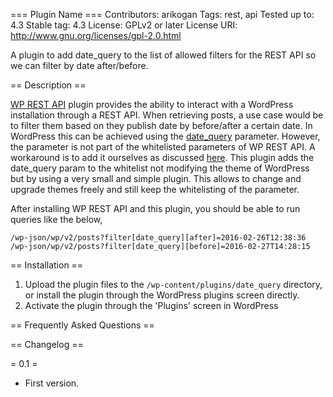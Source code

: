 === Plugin Name ===
Contributors: arikogan
Tags: rest, api
Tested up to: 4.3
Stable tag: 4.3
License: GPLv2 or later
License URI: http://www.gnu.org/licenses/gpl-2.0.html

A plugin to add date_query to the list of allowed filters for the REST API so we can filter by date after/before.

== Description ==

[WP REST API](http://v2.wp-api.org/) plugin provides the ability to interact with a WordPress installation through a REST API. When retrieving posts, a use case would be to filter them based on they publish date by before/after a certain date. In WordPress this can be achieved using the [date_query](http://codex.wordpress.org/Class_Reference/WP_Query#Date_Parameters) parameter. However, the parameter is not part of the whitelisted parameters of WP REST API. A workaround is to add it ourselves as discussed [here](https://github.com/WP-API/WP-API/issues/389). This plugin adds the date_query param to the whitelist not modifying the theme of WordPress but by using a very small and simple plugin. This allows to change and upgrade themes freely and still keep the whitelisting of the parameter.

After installing WP REST API and this plugin, you should be able to run queries like the below,

`/wp-json/wp/v2/posts?filter[date_query][after]=2016-02-26T12:38:36`
`/wp-json/wp/v2/posts?filter[date_query][before]=2016-02-27T14:28:15`

== Installation ==

1. Upload the plugin files to the `/wp-content/plugins/date_query` directory, or install the plugin through the WordPress plugins screen directly.
2. Activate the plugin through the 'Plugins' screen in WordPress

== Frequently Asked Questions ==

== Changelog ==

= 0.1 =
* First version.